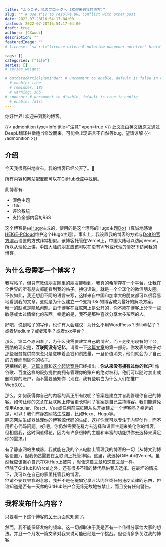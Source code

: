 ```yaml
---
title: "ようこそ、私のブロックへ (欢迎来到我的博客)"
slug: "" # use this to resolve URL conflict with other post
date: 2022-07-28T16:54:17-04:00
lastmod: 2022-07-28T16:54:17-04:00
draft: true
authors: [CXwudi]
description: ""
featuredImage: ""
# license: '<a rel="license external nofollow noopener noreffer" href="https://creativecommons.org/licenses/by-nc/4.0/" target="_blank">CC BY-NC 4.0</a>'

tags: []
categories: ["life"]
series: []
# series_weight: 

# outdatedArticleReminder: # uncomment to enable, default is false in config 
  # enable: true
  # reminder: 180
  # warning: 365
# sponsor: # uncomment to disable, default is true in config 
  # enable: false
---
```


你好世界! 欢迎来到我的博客。

<!--more-->

{{< admonition type=info title="注意" open=true >}}
此文章由英文版原文通过DeepL翻译并做适当修改而来，可能会出现语言不自然等bug，望请谅解
{{< /admonition >}}

## 介绍

今天我很高兴地宣布，我的博客已经公开了。🎉

所有内容和网站配置都可以在[GitHub仓库](https://github.com/CXwudi/personal-blog-source)中找到。

此博客有:

* 深色主题
* i18n
* 评论系统
* 支持全部内容的RSS

这个博客是由[Hugo](https://gohugo.io/)生成的，使用的是这个漂亮的Hugo主题[DoIt](https://github.com/HEIGE-PCloud/DoIt)（真诚地感谢[HEIGE-PCloud](https://github.com/HEIGE-PCloud)维护这个Hugo主题）。事实上，我设置我的博客的方式与[DoIt的官方演示](https://github.com/HEIGE-PCloud/DoIt/tree/main/exampleSite)设置的方式非常相似。该博客托管在Vercel上，中国大陆可以访问Vercel。所以从理论上讲，中国大陆的朋友应该可以在没有VPN或代理的情况下访问我的博客。

## 为什么我需要一个博客？

我写帖子，但只有微信朋友圈里的朋友能看到。我真的希望存在一个平台，让我在全世界的所有朋友都能看到我的帖子。换句话说，就是一个全球化的微信朋友圈。  
不仅如此，我还想用不同的语言来写，这样来自中国和加拿大的朋友都可以很容易地看到我的文章。这就是为什么建立一个支持i18n的博客成为最好的解决方案。  
唯一的缺点是隐私问题。由于博客在互联网上是公开的，你不能在博客上分享一些敏感或太过情绪化的东西。幸运的是，我不是那种喜欢分享太多东西的人。

好吧，说到帖子的写作，也许有人会建议：为什么不用WordPress？Bilibili帖子？或者Medium？或者知乎？或者xxx平台？

那么，第二个原因来了，为什么我需要建立自己的博客，而不是使用现有的平台。残酷的现实是，**互联网没有记忆**。请看一下[这篇文章](https://mp.weixin.qq.com/s/733a3gDW2F8B65joRrypMw)的第一部分。你发表的帖子对那些服务提供商来说只是意味着金钱和浏览量。一旦价值消失，他们就会为了自己的方便而删除你的帖子。  
更糟糕的是，[这篇文章](https://mp.weixin.qq.com/s/oY2ITkqebpKeLS3QEYviVg)和[这个起诉案件](https://zhuanlan.zhihu.com/p/367880098)已经指出：**你从来没有拥有过你的账户!** 像谷歌、百度这样的服务提供商拥有管理你的账户的绝对权利，他们可以随时禁止或删除你的账户，而不需要通知你（现在，我有些明白为什么人们在推广Web3.0）。

那么，如何获得你自己的内容的真正所有权呢？答案是建立并自我管理你自己的博客。如何让你的文章在互联网上停留更长时间？答案是自己主持博客。我们能避免使用Angular、React、Vue或任何前端框架从头开始建立一个博客吗？幸运的是，可以！我们有静态网站生成器，比如Hexo、Hugo等。  
静态网站生成器处理你的博客源代码的生成，这样你就可以专注于内容创作，而不用担心代码问题。(好吧，你仍然需要花精力去选择和设置主题来美化你的博客，但相信我，这时间值得花，因为有许多很棒的主题和丰富的功能供你去选择来满足你的需求。)

有了静态网站生成器，我就能在我的个人电脑上管理我的博客的一切（从博文到博客设置），但我仍然需要在互联网上托管博客。这里，我选择GitHub和Vercel。虽然我应该担心自己在GitHub上被禁 ，就像[这篇文章](https://v2ex.com/t/836086)和[这篇文章](https://yuukoamamiya.github.io/p/%E5%85%B3%E4%BA%8E%E6%88%91%E8%A2%ABgithub%E5%B0%81%E5%8F%B7%E8%BF%99%E4%BB%B6%E4%BA%8B/)一样。  
但除了GitHub和Vercel之外，还有很多不错的替代品供我去选择。在最坏的情况下，我可以在自己的家里托管我的博客。  
但请不要误会我的意思，我并不是在提倡分享非法内容或任何违反法律的东西，但谁知道是否有一天你的GitHub账户会无缘无故地被禁止，而且没有任何警告。

## 我将发布什么内容？

只要看一下这个博客的[关于](/zh-cn/about/#关于此博客)页面就知道了。

然而，我不能保证发帖的频率。这一切都取决于我是否有一个值得分享给大家的想法。并且一个月发一篇文章对我来说可能已经是一个挑战。但也请多多关注我的博客
